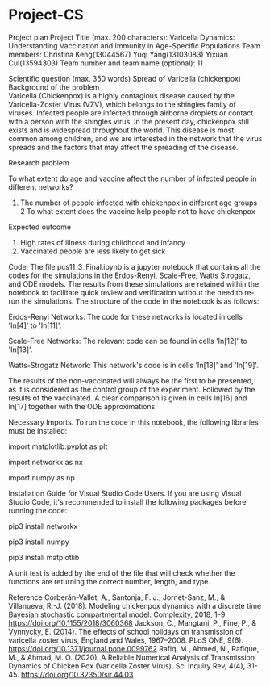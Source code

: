 # Project-CS
Project plan
Project Title (max. 200 characters): Varicella Dynamics: Understanding Vaccination and Immunity in Age-Specific Populations
Team members: Christina Keng(13044567)
                           Yuqi Yang(13103083)
                           Yixuan Cui(13594303)
Team number and team name (optional): 11

Scientific question (max. 350 words)
Spread of Varicella (chickenpox)
Background of the problem  
Varicella (Chickenpox) is a highly contagious disease caused by the Varicella-Zoster Virus (VZV), which belongs to the shingles family of viruses. Infected people are infected through airborne droplets or contact with a person with the shingles virus. In the present day, chickenpox still exists and is widespread throughout the world. This disease is most common among children, and we are interested in the network that the virus spreads and the factors that may affect the spreading of the disease. 

Research problem

To what extent do age and vaccine affect the number of infected people in different networks?
1. The number of people infected with chickenpox in different age groups 
2 To what extent does the vaccine help people not to have chickenpox 


Expected outcome

1. High rates of illness during childhood and infancy
2. Vaccinated people are less likely to get sick


Code:
The file pcs11_3_Final.ipynb is a jupyter notebook that contains all the codes for the simulations in the Erdos-Renyi, Scale-Free, Watts Strogatz, and ODE models. The results from these simulations are retained within the notebook to facilitate quick review and verification without the need to re-run the simulations. The structure of the code in the notebook is as follows: 

Erdos-Renyi Networks: The code for these networks is located in cells 'In[4]' to 'In[11]'.

Scale-Free Networks: The relevant code can be found in cells 'In[12]' to 'In[13]'.

Watts-Strogatz Network: This network's code is in cells 'In[18]' and 'In[19]'.

The results of the non-vaccinated will always be the first to be presented, as it is considered as the control group of the experiment. Followed by the results of the vaccinated. A clear comparison is given in cells In[16] and In[17] together with the ODE approximations. 

Necessary Imports. 
To run the code in this notebook, the following libraries must be installed:

import matplotlib.pyplot as plt

import networkx as nx

import numpy as np

Installation Guide for Visual Studio Code Users. 
If you are using Visual Studio Code, it's recommended to install the following packages before running the code:

pip3 install networkx

pip3 install numpy

pip3 install matplotlib

A unit test is added by the end of the file that will check whether the functions are returning the correct number, length, and type. 




Reference
Corberán-Vallet, A., Santonja, F. J., Jornet-Sanz, M., & Villanueva, R.-J. (2018). Modeling chickenpox dynamics with a discrete time Bayesian stochastic compartmental model. Complexity, 2018, 1–9. https://doi.org/10.1155/2018/3060368 
Jackson, C., Mangtani, P., Fine, P., & Vynnycky, E. (2014). The effects of school holidays on transmission of varicella zoster virus, England and Wales, 1967–2008. PLoS ONE, 9(6). https://doi.org/10.1371/journal.pone.0099762
Rafiq, M., Ahmed, N., Rafique, M., & Ahmad, M. O. (2020). A Reliable Numerical Analysis of Transmission Dynamics of Chicken Pox (Varicella Zoster Virus). Sci Inquiry Rev, 4(4), 31-45. https://doi.org/10.32350/sir.44.03




